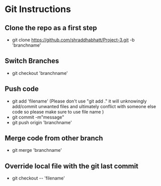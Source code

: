 # Git Instructions

## Clone the repo as a first step 
- git clone https://github.com/shraddhabhatt/Project-3.git -b 'branchname'

## Switch Branches
- git checkout 'branchname'
  
## Push code 
- git add 'filename' (Please don't use  "git add ." it will unknowingly add/commit unwanted files and ultimately conflict with someone else code so please make sure to use file name )
- git commit -m"message"
- git push origin 'branchname'
 
## Merge code from other branch
- git merge 'branchname'
  
## Override local file with the git last commit
- git checkout -- 'filename'
  

  
